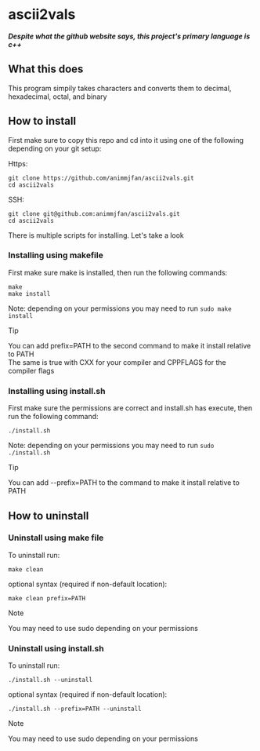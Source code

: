 # ascii2vals

***Despite what the github website says, this project's primary language is c++***

## What this does
This program simpily takes characters and converts them to decimal, hexadecimal, octal, and binary  

## How to install
First make sure to copy this repo and cd into it using one of the following depending on your git setup:

Https:
```
git clone https://github.com/animmjfan/ascii2vals.git
cd ascii2vals
```
SSH:
```
git clone git@github.com:animmjfan/ascii2vals.git
cd ascii2vals
```

There is multiple scripts for installing. Let's take a look

### Installing using makefile
First make sure make is installed, then run the following commands:
```
make
make install
```
Note: depending on your permissions you may need to run `sudo make install`

> [!TIP]
> You can add prefix=PATH to the second command to make it install relative to PATH  
> The same is true with CXX for your compiler and CPPFLAGS for the compiler flags

### Installing using install.sh
First make sure the permissions are correct and install.sh has execute, then run the following command:
```
./install.sh
```
Note: depending on your permissions you may need to run `sudo ./install.sh`

> [!TIP]
> You can add --prefix=PATH to the command to make it install relative to PATH

## How to uninstall
### Uninstall using make file
To uninstall run:
```
make clean
```
optional syntax (required if non-default location):
```
make clean prefix=PATH
```
> [!NOTE]
> You may need to use sudo depending on your permissions

### Uninstall using install.sh
To uninstall run:
```
./install.sh --uninstall
```
optional syntax (required if non-default location):
```
./install.sh --prefix=PATH --uninstall
```
> [!NOTE]
> You may need to use sudo depending on your permissions
